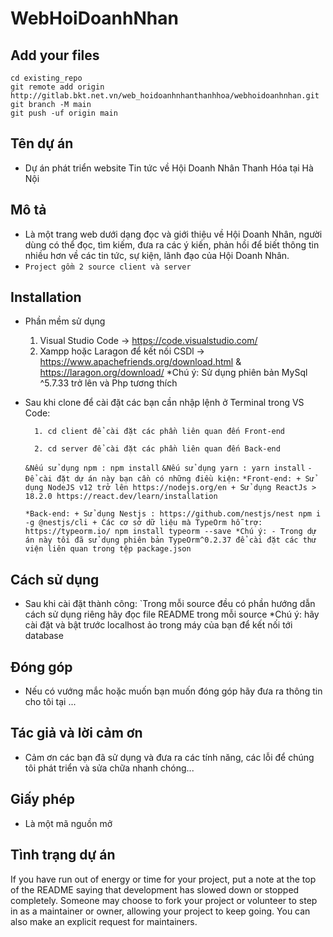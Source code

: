 # WebHoiDoanhNhan
## Add your files


```
cd existing_repo
git remote add origin http://gitlab.bkt.net.vn/web_hoidoanhnhanthanhhoa/webhoidoanhnhan.git
git branch -M main
git push -uf origin main
```
## Tên dự án
- Dự án phát triển website Tin tức về Hội Doanh Nhân Thanh Hóa tại Hà Nội

## Mô tả
- Là một trang web dưới dạng đọc và giới thiệu về Hội Doanh Nhân, người dùng có thể đọc, tìm kiếm, đưa ra các ý kiến, phản hồi để biết thông tin nhiều hơn về các tin tức, sự kiện, lãnh đạo của Hội Doanh Nhân.
- `Project gồm 2 source client và server`


## Installation
- Phần mềm sử dụng 
    1.  Visual Studio Code  -> https://code.visualstudio.com/
    2.  Xampp hoặc Laragon để kết nối CSDl -> https://www.apachefriends.org/download.html 
                                                & https://laragon.org/download/
            *Chú ý: Sử dụng phiên bản MySql ^5.7.33 trở lên và Php tương thích
- Sau khi clone để cài đặt các bạn cần nhập lệnh ở Terminal trong VS Code:
    
        1. cd client để cài đặt các phần liên quan đến Front-end
    
        2. cd server để cài đặt các phần liên quan đến Back-end
    `&Nếu sử dụng npm : npm install`
    `&Nếu sử dụng yarn : yarn install`
`- Để cài đặt dự án này bạn cần có những điều kiện:`
    `*Front-end:
        + Sử dụng NodeJS v12 trở lên https://nodejs.org/en
        + Sử dụng ReactJs > 18.2.0 https://react.dev/learn/installation`
        
    `*Back-end:
        + Sử dụng Nestjs : https://github.com/nestjs/nest
            npm i -g @nestjs/cli
        + Các cơ sở dữ liệu mà TypeOrm hỗ trợ: https://typeorm.io/
            npm install typeorm --save
            *Chú ý: - Trong dự án này tôi đã sử dụng phiên bản TypeOrm^0.2.37 để cài đặt các thư viện liên quan
                        trong tệp package.json
    `
        
        

## Cách sử dụng
- Sau khi cài đặt thành công:
    `Trong mỗi source đều có phần hướng dẫn cách sử dụng riêng hãy đọc file README trong mỗi source
        *Chú ý: hãy cài đặt và bật trước localhost ảo trong máy của bạn để kết nối tới database
    


## Đóng góp
- Nếu có vướng mắc hoặc muốn bạn muốn đóng góp hãy đưa ra thông tin cho tôi tại ...

## Tác giả và lời cảm ơn
- Cảm ơn các bạn đã sử dụng và đưa ra các tính năng, các lỗi để chúng tôi phát triển và sửa chữa nhanh chóng...

## Giấy phép
- Là một mã nguồn mở

## Tình trạng dự án
If you have run out of energy or time for your project, put a note at the top of the README saying that development has slowed down or stopped completely. Someone may choose to fork your project or volunteer to step in as a maintainer or owner, allowing your project to keep going. You can also make an explicit request for maintainers.
